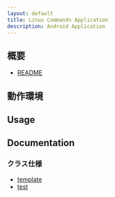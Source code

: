 ```yaml
---
layout: default
title: Linux Commands Application
description: Android Application
---
```


## 概要
* [README](./README.md)

## 動作環境

## Usage

## Documentation

### クラス仕様
* [template](class/_Template.md)
* [test](class/test.md)
